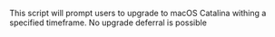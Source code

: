 This script will prompt users to upgrade to macOS Catalina withing a specified timeframe. No upgrade deferral is possible 